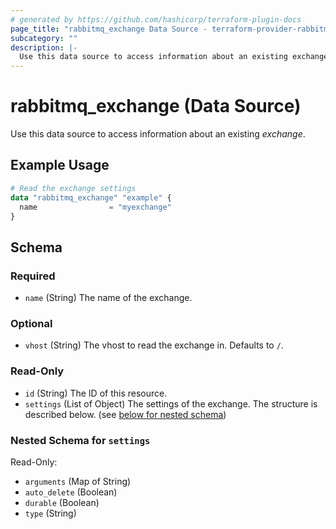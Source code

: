```yaml
---
# generated by https://github.com/hashicorp/terraform-plugin-docs
page_title: "rabbitmq_exchange Data Source - terraform-provider-rabbitmq"
subcategory: ""
description: |-
  Use this data source to access information about an existing exchange.
---
```


# rabbitmq_exchange (Data Source)

Use this data source to access information about an existing _exchange_.

## Example Usage

```terraform
# Read the exchange settings
data "rabbitmq_exchange" "example" {
  name                = "myexchange"
}
```

<!-- schema generated by tfplugindocs -->
## Schema

### Required

- `name` (String) The name of the exchange.

### Optional

- `vhost` (String) The vhost to read the exchange in. Defaults to `/`.

### Read-Only

- `id` (String) The ID of this resource.
- `settings` (List of Object) The settings of the exchange. The structure is described below. (see [below for nested schema](#nestedatt--settings))

<a id="nestedatt--settings"></a>
### Nested Schema for `settings`

Read-Only:

- `arguments` (Map of String)
- `auto_delete` (Boolean)
- `durable` (Boolean)
- `type` (String)
